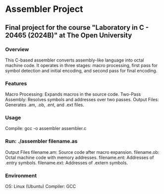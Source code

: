 # Assembler Project
## Final project for the course "Laboratory in C - 20465 (2024B)" at The Open University

### Overview
This C-based assembler converts assembly-like language into octal machine code. It operates in three stages: macro processing, first pass for symbol detection and initial encoding, and second pass for final encoding.

### Features
Macro Processing: Expands macros in the source code.
Two-Pass Assembly: Resolves symbols and addresses over two passes.
Output Files: Generates .am, .ob, .ent, and .ext files.
### Usage
Compile: gcc -o assembler assembler.c
### Run: ./assembler filename.as
Output Files
filename.am: Source code after macro expansion.
filename.ob: Octal machine code with memory addresses.
filename.ent: Addresses of .entry symbols.
filename.ext: Addresses of .extern symbols.
### Environment
OS: Linux (Ubuntu)
Compiler: GCC
